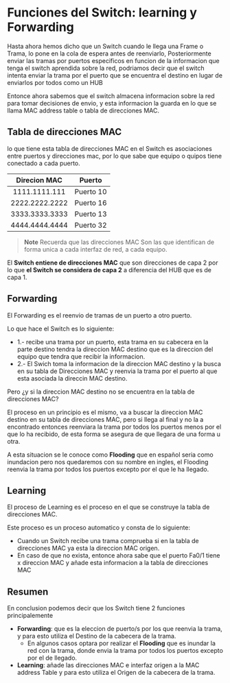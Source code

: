# Funciones del Switch: learning y Forwarding

Hasta ahora hemos dicho que un Switch cuando le llega una Frame o Trama, lo pone en la cola de espera antes de reenviarlo, Posteriormente enviar las tramas por puertos especificos en funcion de la informacion que tenga el switch aprendida sobre la red, podriamos decir que el switch intenta enviar la trama por el puerto que se encuentra el destino en lugar de enviarlos por todos como un HUB

Entonce ahora sabemos que el switch almacena informacion sobre la red para tomar decisiones de envio, y esta informacion la guarda en lo que se llama MAC address table o tabla de direcciones MAC.

## Tabla de direcciones MAC

lo que tiene esta tabla de direcciones MAC en el Switch es asociaciones entre puertos y direcciones mac, por lo que sabe que equipo o quipos tiene conectado a cada puerto.

| Direcion MAC | Puerto |
| :-: | :-: |
| 1111.1111.111| Puerto 10 |
| 2222.2222.2222 | Puerto 16 |
| 3333.3333.3333 | Puerto 13 |
| 4444.4444.4444 | Puerto 32 |



> **Note**
> Recuerda que las direcciones MAC Son las que identifican de forma unica a cada interfaz de red, a cada equipo.

El **Switch entiene de direcciones MAC** que son direcciones de capa 2 por lo que **el Switch se considera de capa 2** a diferencia del HUB que es de capa 1.

## Forwarding 

El Forwarding es el reenvio de tramas de un puerto a otro puerto.

Lo que hace el Switch es lo siguiente:
* 1.- recibe una trama por un puerto, esta trama en su cabecera en la parte destino tendra la direccion MAC destino que es la direccion del equipo que tendra que recibir la informacion.
* 2.- El Swich toma la informacion de la direccion MAC destino y la busca en su tabla de Direcciones MAC y reenvia la trama por el puerto al que esta asociada la direccin MAC destino.

Pero ¿y si la direccion MAC destino no se encuentra en la tabla de direcciones MAC?

El proceso en un principio es el mismo, va a buscar la direccion MAC destino en su tabla de direcciones MAC, pero si llega al final y no la a encontrado entonces reenviara la trama por todos los puertos menos por el que lo ha recibido, de esta forma se asegura de que llegara de una forma u otra.

A esta situacion se le conoce como **Flooding** que en español seria como inundacion pero nos quedaremos con su nombre en ingles, el Flooding reenvia la trama por todos los puertos excepto por el que le ha llegado.

## Learning 

El proceso de Learning es el proceso en el que se construye la tabla de direcciones MAC.

Este proceso es un proceso automatico y consta de lo siguiente:

* Cuando un Switch recibe una trama comprueba si en la tabla de direcciones MAC ya esta la direccion MAC origen.
* En caso de que no exista, entonce ahora sabe que el puerto Fa0/1 tiene x direccion MAC y añade esta informacion a la tabla de direcciones MAC 

## Resumen

En conclusion podemos decir que los Switch tiene 2 funciones principalemente

* **Forwarding**: que es la eleccion de puerto/s por los que reenvia la trama, y para esto utiliza el Destino de la cabecera de la trama.
    * En algunos casos optara por realizar el **Flooding** que es inundar la red con la trama, donde envia la trama por todos los puertos excepto por el de llegado.
* **Learning**: añade las direcciones MAC e interfaz origen a la MAC address Table y para esto utiliza el Origen de la cabecera de la trama.


